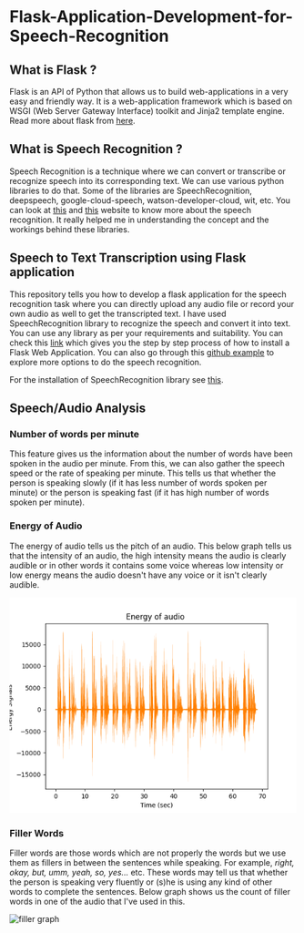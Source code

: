# Flask-Application-Development-for-Speech-Recognition

## What is Flask ?

Flask is an API of Python that allows us to build web-applications in a very easy and friendly way. It is a web-application framework which is based on WSGI (Web Server Gateway Interface) toolkit and Jinja2 template engine. Read more about flask from [here](https://www.geeksforgeeks.org/python-introduction-to-web-development-using-flask/).

## What is Speech Recognition ?

Speech Recognition is a technique where we can convert or transcribe or recognize speech into its corresponding text. We can use various python libraries to do that. Some of the libraries are SpeechRecognition, deepspeech, google-cloud-speech, watson-developer-cloud, wit, etc. You can look at [this](https://realpython.com/python-speech-recognition/) and [this](https://searchcustomerexperience.techtarget.com/definition/speech-recognition) website to know more about the speech recognition. It really helped me in understanding the concept and the workings behind these libraries.  

## Speech to Text Transcription using Flask application

This repository tells you how to develop a flask application for the speech recognition task where you can directly upload any audio file or record your own audio as well to get the transcripted text. I have used SpeechRecognition library to recognize the speech and convert it into text. You can use any library as per your requirements and suitability. You can check this [link](https://www.digitalocean.com/community/tutorials/how-to-make-a-web-application-using-flask-in-python-3) which gives you the step by step process of how to install a Flask Web Application. You can also go through this [github example](https://github.com/Uberi/speech_recognition/blob/master/examples/microphone_recognition.py) to explore more options to do the speech recognition. 

For the installation of SpeechRecognition library see [this](https://pypi.org/project/SpeechRecognition/).

## Speech/Audio Analysis

### Number of words per minute

This feature gives us the information about the number of words have been spoken in the audio per minute. From this, we can also gather the speech speed or the rate of speaking per minute. This tells us that whether the person is speaking slowly (if it has less number of words spoken per minute) or the person is speaking fast (if it has high number of words spoken per minute).

### Energy of Audio

The energy of audio tells us the pitch of an audio. This below graph tells us that the intensity of an audio, the high intensity means the audio is clearly audible or in other words it contains some voice whereas low intensity or low energy means the audio doesn't have any voice or it isn't clearly audible. 

![energy graph](https://github.com/ayushirastogi15/Flask-Application-Development/blob/main/static/images/energy.png)

### Filler Words

Filler words are those words which are not properly the words but we use them as fillers in between the sentences while speaking. For example, *right, okay, but, umm, yeah, so, yes...* etc. These words may tell us that whether the person is speaking very fluently or (s)he is using any kind of other words to complete the sentences. Below graph shows us the count of filler words in one of the audio that I've used in this. 

![filler graph]()


